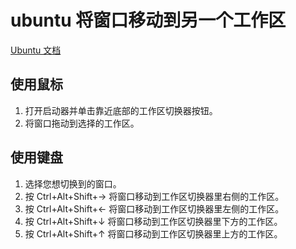 # ubuntu 将窗口移动到另一个工作区

[Ubuntu 文档](http://people.ubuntu.com/~happyaron/ubuntu-docs/precise-html/shell-workspaces-movewindow.html)

## 使用鼠标

1. 打开启动器并单击靠近底部的工作区切换器按钮。
2. 将窗口拖动到选择的工作区。

## 使用键盘

1. 选择您想切换到的窗口。
2. 按 Ctrl+Alt+Shift+→ 将窗口移动到工作区切换器里右侧的工作区。
3. 按 Ctrl+Alt+Shift+← 将窗口移动到工作区切换器里左侧的工作区。
4. 按 Ctrl+Alt+Shift+↓ 将窗口移动到工作区切换器里下方的工作区。
5. 按 Ctrl+Alt+Shift+↑ 将窗口移动到工作区切换器里上方的工作区。
